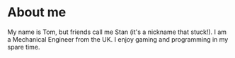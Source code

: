 # About me
My name is Tom, but friends call me Stan (it's a nickname that stuck!). I am a Mechanical Engineer from the UK. I enjoy gaming and programming in my spare time.  
